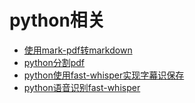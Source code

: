 # python相关
- [使用mark-pdf转markdown](./使用mark-pdf转markdown.md)
- [python分割pdf](./python分割pdf.md)
- [python使用fast-whisper实现字幕识保存](./python使用fast-whisper实现字幕识别.md)
- [python语音识别fast-whisper](./python语音识别fast-whisper.md)
